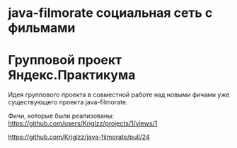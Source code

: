 # java-filmorate социальная сеть с фильмами

# Групповой проект Яндекс.Практикума

Идея группового проекта в совместной работе над новыми фичами уже существующего проекта java-filmorate.

Фичи, которые были реализованы:
https://github.com/users/Kriglzz/projects/1/views/1

https://github.com/Kriglzz/java-filmorate/pull/24
